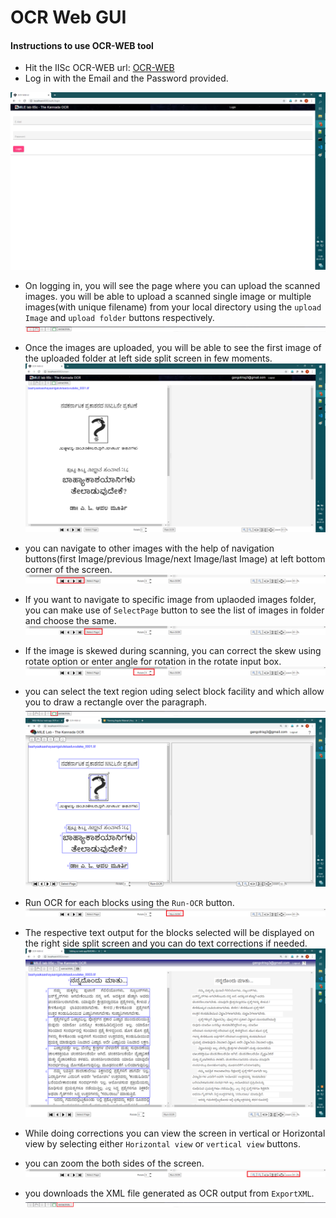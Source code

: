 # OCR Web GUI
#### Instructions to use OCR-WEB tool

  - Hit the IISc OCR-WEB url:  [OCR-WEB](http://169.38.86.210:8080)
  - Log in with the Email and the Password provided.
  
  
  ![alt text](https://github.com/MILE-IISc/ocr-web-app/blob/main/Docs/login.png)
  
  
  - On logging in, you will see the page where you can upload the scanned images. you will be able to upload a scanned single image or multiple images(with unique filename)      from your local directory using the `upload Image` and `upload folder` buttons respectively.
    ![alt text](https://github.com/MILE-IISc/ocr-web-app/blob/main/Docs/openImage.png)
    
    
  - Once the images are uploaded, you will be able to see the first image of the uploaded folder at left side split screen in few moments.
    ![alt text](https://github.com/MILE-IISc/ocr-web-app/blob/main/Docs/fullScreen.png)
    
    
  - you can navigate to other images with the help of navigation buttons(first Image/previous Image/next Image/last Image) at left bottom corner of the screen.
     ![alt text](https://github.com/MILE-IISc/ocr-web-app/blob/main/Docs/Navigation.png)
     
     
  - If you want to navigate to specific image from uplaoded images folder, you can make use of `SelectPage` button to see the list of images in folder and choose the same.
    ![alt text](https://github.com/MILE-IISc/ocr-web-app/blob/main/Docs/SelectPage.png)
    
    
  - If the image is skewed during scanning, you can correct the skew using rotate option or enter angle for rotation in the rotate input box.
    ![alt text](https://github.com/MILE-IISc/ocr-web-app/blob/main/Docs/rotate.png)
    
    
  - you can select the text region uding select block facility and which allow you to draw a rectangle over the paragraph.
    ![alt text](https://github.com/MILE-IISc/ocr-web-app/blob/main/Docs/selected%20block.png)
    ![alt text](https://github.com/MILE-IISc/ocr-web-app/blob/main/Docs/blocks.png)
    
    
  - Run OCR for each blocks using the `Run-OCR` button.
    ![alt text](https://github.com/MILE-IISc/ocr-web-app/blob/main/Docs/Run_ocr.png)
    
    
  - The respective text output for the blocks selected will be displayed on the right side split screen and you can do text corrections if needed.
   ![alt text](https://github.com/MILE-IISc/ocr-web-app/blob/main/Docs/ocr_ouput.png)
  
  
  
  - While doing corrections you can view the screen in vertical or Horizontal view by selecting either `Horizontal view` or `vertical view`  buttons.
  
  
  - you can zoom the both sides of the screen.
    ![alt text](https://github.com/MILE-IISc/ocr-web-app/blob/main/Docs/zoom.png)
    
    
  - you downloads the XML file generated as OCR output from `ExportXML`.
    ![alt text](https://github.com/MILE-IISc/ocr-web-app/blob/main/Docs/extract.png)
